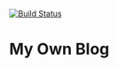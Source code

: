 [![Build Status](https://travis-ci.org/andi1984/blog.svg?branch=master)](https://travis-ci.org/andi1984/blog)

# My Own Blog
